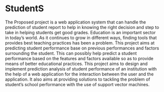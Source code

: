 # StudentS
The Proposed project is a web application system that can handle the prediction of student report to help in knowing the right decision and step to take in helping students get good grades.
Education is an important sector in today’s world. As it continues to grow in different ways, finding tools that provides best teaching practices has been a problem. This project aims at predicting student performance base on previous performances and factors surrounding the student. This can possibly help predict a student performance based on the features and factors available so as to provide means of better educational practices.
This project aims to design and implement prediction analysis of student performance of an institution with the help of a web application for the interaction between the user and the application. It also aims at providing solutions to tackling the problem of student’s school performance with the use of support vector machines.
